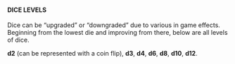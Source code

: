  #### DICE LEVELS
Dice can be “upgraded” or “downgraded” due to various in game effects. Beginning from the lowest die and improving from there, below are all levels of dice.

**d2** (can be represented with a coin flip), **d3**,  **d4**, **d6**, **d8**, **d10**, **d12**.
